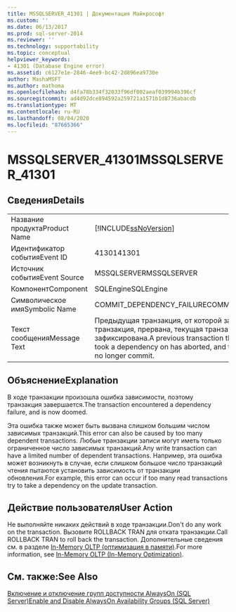 ```yaml
---
title: MSSQLSERVER_41301 | Документация Майкрософт
ms.custom: ''
ms.date: 06/13/2017
ms.prod: sql-server-2014
ms.reviewer: ''
ms.technology: supportability
ms.topic: conceptual
helpviewer_keywords:
- 41301 (Database Engine error)
ms.assetid: c6127e1e-2846-4ee9-bc42-2d896ea9730e
author: MashaMSFT
ms.author: mathoma
ms.openlocfilehash: d4fa78b334f32033f96df002aeaf039994b396cf
ms.sourcegitcommit: ad4d92dce894592a259721a1571b1d8736abacdb
ms.translationtype: MT
ms.contentlocale: ru-RU
ms.lasthandoff: 08/04/2020
ms.locfileid: "87665366"
---
```

# <a name="mssqlserver_41301"></a><span data-ttu-id="fb9a8-102">MSSQLSERVER_41301</span><span class="sxs-lookup"><span data-stu-id="fb9a8-102">MSSQLSERVER_41301</span></span>
    
## <a name="details"></a><span data-ttu-id="fb9a8-103">Сведения</span><span class="sxs-lookup"><span data-stu-id="fb9a8-103">Details</span></span>  
  
|||  
|-|-|  
|<span data-ttu-id="fb9a8-104">Название продукта</span><span class="sxs-lookup"><span data-stu-id="fb9a8-104">Product Name</span></span>|[!INCLUDE[ssNoVersion](../../includes/ssnoversion-md.md)]|  
|<span data-ttu-id="fb9a8-105">Идентификатор события</span><span class="sxs-lookup"><span data-stu-id="fb9a8-105">Event ID</span></span>|<span data-ttu-id="fb9a8-106">41301</span><span class="sxs-lookup"><span data-stu-id="fb9a8-106">41301</span></span>|  
|<span data-ttu-id="fb9a8-107">Источник события</span><span class="sxs-lookup"><span data-stu-id="fb9a8-107">Event Source</span></span>|<span data-ttu-id="fb9a8-108">MSSQLSERVER</span><span class="sxs-lookup"><span data-stu-id="fb9a8-108">MSSQLSERVER</span></span>|  
|<span data-ttu-id="fb9a8-109">Компонент</span><span class="sxs-lookup"><span data-stu-id="fb9a8-109">Component</span></span>|<span data-ttu-id="fb9a8-110">SQLEngine</span><span class="sxs-lookup"><span data-stu-id="fb9a8-110">SQLEngine</span></span>|  
|<span data-ttu-id="fb9a8-111">Символическое имя</span><span class="sxs-lookup"><span data-stu-id="fb9a8-111">Symbolic Name</span></span>|<span data-ttu-id="fb9a8-112">COMMIT_DEPENDENCY_FAILURE</span><span class="sxs-lookup"><span data-stu-id="fb9a8-112">COMMIT_DEPENDENCY_FAILURE</span></span>|  
|<span data-ttu-id="fb9a8-113">Текст сообщения</span><span class="sxs-lookup"><span data-stu-id="fb9a8-113">Message Text</span></span>|<span data-ttu-id="fb9a8-114">Предыдущая транзакция, от которой зависит текущая транзакция, прервана, текущая транзакция не может быть зафиксирована.</span><span class="sxs-lookup"><span data-stu-id="fb9a8-114">A previous transaction that the current transaction took a dependency on has aborted, and the current transaction can no longer commit.</span></span>|  
  
## <a name="explanation"></a><span data-ttu-id="fb9a8-115">Объяснение</span><span class="sxs-lookup"><span data-stu-id="fb9a8-115">Explanation</span></span>  
 <span data-ttu-id="fb9a8-116">В ходе транзакции произошла ошибка зависимости, поэтому транзакция завершается.</span><span class="sxs-lookup"><span data-stu-id="fb9a8-116">The transaction encountered a dependency failure, and is now doomed.</span></span>  
  
 <span data-ttu-id="fb9a8-117">Эта ошибка также может быть вызвана слишком большим числом зависимых транзакций.</span><span class="sxs-lookup"><span data-stu-id="fb9a8-117">This error can also be caused by too many dependent transactions.</span></span> <span data-ttu-id="fb9a8-118">Любые транзакции записи могут иметь только ограниченное число зависимых транзакций.</span><span class="sxs-lookup"><span data-stu-id="fb9a8-118">Any write transaction can have a limited number of dependent transactions.</span></span> <span data-ttu-id="fb9a8-119">Например, эта ошибка может возникнуть в случае, если слишком большое число транзакций чтения пытаются установить зависимость от транзакции обновления.</span><span class="sxs-lookup"><span data-stu-id="fb9a8-119">For example, this error can occur if too many read transactions try to take a dependency on the update transaction.</span></span>  
  
## <a name="user-action"></a><span data-ttu-id="fb9a8-120">Действие пользователя</span><span class="sxs-lookup"><span data-stu-id="fb9a8-120">User Action</span></span>  
 <span data-ttu-id="fb9a8-121">Не выполняйте никаких действий в ходе транзакции.</span><span class="sxs-lookup"><span data-stu-id="fb9a8-121">Don't do any work on the transaction.</span></span> <span data-ttu-id="fb9a8-122">Вызовите ROLLBACK TRAN для отката транзакции.</span><span class="sxs-lookup"><span data-stu-id="fb9a8-122">Call ROLLBACK TRAN to roll back the transaction.</span></span> <span data-ttu-id="fb9a8-123">Дополнительные сведения см. в разделе [In-Memory OLTP (оптимизация в памяти)](../in-memory-oltp/in-memory-oltp-in-memory-optimization.md).</span><span class="sxs-lookup"><span data-stu-id="fb9a8-123">For more information, see [In-Memory OLTP &#40;In-Memory Optimization&#41;](../in-memory-oltp/in-memory-oltp-in-memory-optimization.md).</span></span>  
  
## <a name="see-also"></a><span data-ttu-id="fb9a8-124">См. также:</span><span class="sxs-lookup"><span data-stu-id="fb9a8-124">See Also</span></span>  
 [<span data-ttu-id="fb9a8-125">Включение и отключение групп доступности AlwaysOn (SQL Server)</span><span class="sxs-lookup"><span data-stu-id="fb9a8-125">Enable and Disable AlwaysOn Availability Groups &#40;SQL Server&#41;</span></span>](../../database-engine/availability-groups/windows/enable-and-disable-always-on-availability-groups-sql-server.md)  
  
  
